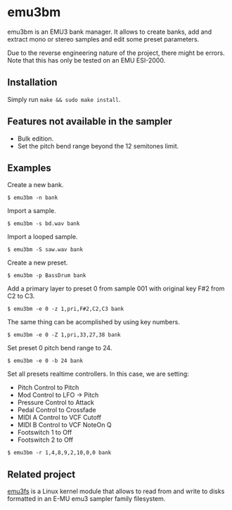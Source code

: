 # emu3bm

emu3bm is an EMU3 bank manager. It allows to create banks, add and extract mono or stereo samples and edit some preset parameters.

Due to the reverse engineering nature of the project, there might be errors. Note that this has only be tested on an EMU ESI-2000.

## Installation

Simply run `make && sudo make install`.

## Features not available in the sampler

* Bulk edition.
* Set the pitch bend range beyond the 12 semitones limit.

## Examples

Create a new bank.
```
$ emu3bm -n bank
```

Import a sample.
```
$ emu3bm -s bd.wav bank
```

Import a looped sample.
```
$ emu3bm -S saw.wav bank
```

Create a new preset.
```
$ emu3bm -p BassDrum bank
```

Add a primary layer to preset 0 from sample 001 with original key F#2 from C2 to C3.
```
$ emu3bm -e 0 -z 1,pri,F#2,C2,C3 bank
```

The same thing can be acomplished by using key numbers.
```
$ emu3bm -e 0 -Z 1,pri,33,27,38 bank
```

Set preset 0 pitch bend range to 24.
```
$ emu3bm -e 0 -b 24 bank
```

Set all presets realtime controllers. In this case, we are setting:
- Pitch Control to Pitch
- Mod Control to LFO -> Pitch
- Pressure Control to Attack
- Pedal Control to Crossfade
- MIDI A Control to VCF Cutoff
- MIDI B Control to VCF NoteOn Q
- Footswitch 1 to Off
- Footswitch 2 to Off

```
$ emu3bm -r 1,4,8,9,2,10,0,0 bank
```

## Related project

[emu3fs](https://github.com/dagargo/emu3fs) is a Linux kernel module that allows to read from and write to disks formatted in an E-MU emu3 sampler family filesystem.
